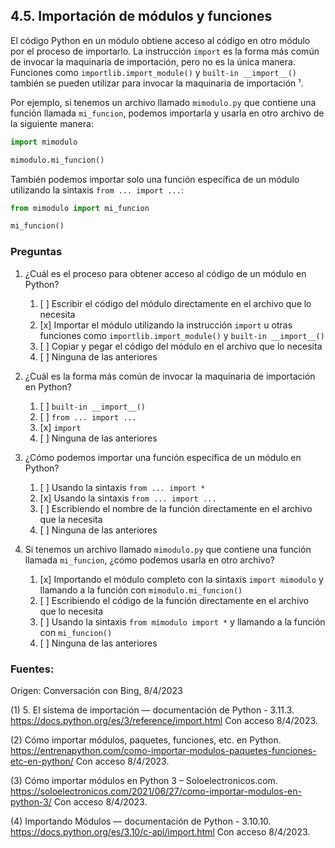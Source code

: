 ## 4.5. Importación de módulos y funciones

El código Python en un módulo obtiene acceso al código en otro módulo por el proceso de importarlo. La instrucción `import` es la forma más común de invocar la maquinaria de importación, pero no es la única manera. Funciones como `importlib.import_module()` y `built-in __import__()` también se pueden utilizar para invocar la maquinaria de importación ¹.

Por ejemplo, si tenemos un archivo llamado `mimodulo.py` que contiene una función llamada `mi_funcion`, podemos importarla y usarla en otro archivo de la siguiente manera:
```python
import mimodulo

mimodulo.mi_funcion()
```
También podemos importar solo una función específica de un módulo utilizando la sintaxis `from ... import ...`:
```python
from mimodulo import mi_funcion

mi_funcion()
```

### Preguntas

1. ¿Cuál es el proceso para obtener acceso al código de un módulo en Python?
   1. [ ] Escribir el código del módulo directamente en el archivo que lo necesita
   2. [x] Importar el módulo utilizando la instrucción `import` u otras funciones como `importlib.import_module()` y `built-in __import__()`
   3. [ ] Copiar y pegar el código del módulo en el archivo que lo necesita
   4. [ ] Ninguna de las anteriores
   
2. ¿Cuál es la forma más común de invocar la maquinaria de importación en Python?
   1. [ ] `built-in __import__()`
   2. [ ] `from ... import ...`
   3. [x] `import`
   4. [ ] Ninguna de las anteriores
   
3. ¿Cómo podemos importar una función específica de un módulo en Python?
   1. [ ] Usando la sintaxis `from ... import *`
   2. [x] Usando la sintaxis `from ... import ...`
   3. [ ] Escribiendo el nombre de la función directamente en el archivo que la necesita
   4. [ ] Ninguna de las anteriores
   
4. Si tenemos un archivo llamado `mimodulo.py` que contiene una función llamada `mi_funcion`, ¿cómo podemos usarla en otro archivo?
   1. [x] Importando el módulo completo con la sintaxis `import mimodulo` y llamando a la función con `mimodulo.mi_funcion()`
   2. [ ] Escribiendo el código de la función directamente en el archivo que lo necesita
   3. [ ] Usando la sintaxis `from mimodulo import *` y llamando a la función con `mi_funcion()`
   4. [ ] Ninguna de las anteriores

### Fuentes:

Origen: Conversación con Bing, 8/4/2023

(1) 5. El sistema de importación — documentación de Python - 3.11.3. https://docs.python.org/es/3/reference/import.html Con acceso 8/4/2023.

(2) Cómo importar módulos, paquetes, funciones, etc. en Python. https://entrenapython.com/como-importar-modulos-paquetes-funciones-etc-en-python/ Con acceso 8/4/2023.

(3) Cómo importar módulos en Python 3 – Soloelectronicos.com. https://soloelectronicos.com/2021/06/27/como-importar-modulos-en-python-3/ Con acceso 8/4/2023.

(4) Importando Módulos — documentación de Python - 3.10.10. https://docs.python.org/es/3.10/c-api/import.html Con acceso 8/4/2023.